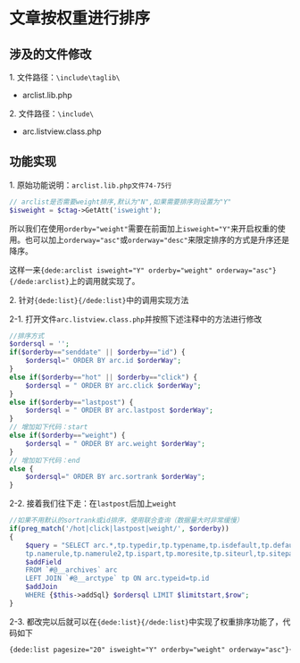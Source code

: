 # 文章按权重进行排序

## 涉及的文件修改

1\. 文件路径：`\include\taglib\`
- arclist.lib.php

2\. 文件路径：`\include\`
- arc.listview.class.php

## 功能实现

1\. 原始功能说明：`arclist.lib.php文件74-75行`
``` php
// arclist是否需要weight排序,默认为"N",如果需要排序则设置为"Y"
$isweight = $ctag->GetAtt('isweight');
```
所以我们在使用`orderby="weight"`需要在前面加上`isweight="Y"`来开启权重的使用。也可以加上`orderway="asc"`或`orderway="desc"`来限定排序的方式是升序还是降序。

这样一来`{dede:arclist isweight="Y" orderby="weight" orderway="asc"}{/dede:arclist}`上的调用就实现了。

2\. 针对`{dede:list}{/dede:list}`中的调用实现方法

2-1\. 打开文件`arc.listview.class.php`并按照下述注释中的方法进行修改
``` php
//排序方式
$ordersql = '';
if($orderby=="senddate" || $orderby=="id") {
    $ordersql=" ORDER BY arc.id $orderWay";
}
else if($orderby=="hot" || $orderby=="click") {
    $ordersql = " ORDER BY arc.click $orderWay";
}
else if($orderby=="lastpost") {
    $ordersql = " ORDER BY arc.lastpost $orderWay";
}
// 增加如下代码：start
else if($orderby=="weight") {
    $ordersql = " ORDER BY arc.weight $orderWay";
}
// 增加如下代码：end
else {
    $ordersql=" ORDER BY arc.sortrank $orderWay";
}
```
2-2\. 接着我们往下走：在`lastpost`后加上`weight`
``` php
//如果不用默认的sortrank或id排序，使用联合查询（数据量大时非常缓慢）
if(preg_match('/hot|click|lastpost|weight/', $orderby))
{
    $query = "SELECT arc.*,tp.typedir,tp.typename,tp.isdefault,tp.defaultname,
    tp.namerule,tp.namerule2,tp.ispart,tp.moresite,tp.siteurl,tp.sitepath
    $addField
    FROM `#@__archives` arc
    LEFT JOIN `#@__arctype` tp ON arc.typeid=tp.id
    $addJoin
    WHERE {$this->addSql} $ordersql LIMIT $limitstart,$row";
}
```
2-3\. 都改完以后就可以在`{dede:list}{/dede:list}`中实现了权重排序功能了，代码如下
``` html
{dede:list pagesize="20" isweight="Y" orderby="weight" orderway="asc"}{/dede:list}
```
